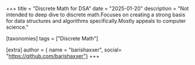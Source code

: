 +++
title = "Discrete Math for DSA"
date = "2025-01-20"
description = "Not intended to deep dive to discrete math.Focuses on creating a strong basis for data structures and algorithms specifically.Mostly appeals to computer science."

[taxonomies]
tags = ["Discrete Math"]

[extra]
author = { name = "barishaxxer", social= "https://github.com/barishaxxer"}
+++

<style>

.red{
	color: red;

}

.noticeMePls {
	background: #c31432;  /* fallback for old browsers */
	background: -webkit-linear-gradient(to right, #240b36, #c31432);
	background: linear-gradient(to right, #240b36, #c31432); /* W3C, IE 10+/ Edge, Firefox 16+, Chrome 26+, Opera 12+, Safari 7+ */
 
  border: 3px solid #444;
  padding: 1rem;
  margin: 2rem 0;
}

.noticeMePls::before {
  content: "WARNING";
  background: #CAC531;  /* fallback for old browsers */
background: -webkit-linear-gradient(to right, #F3F9A7, #CAC531);  /* Chrome 10-25, Safari 5.1-6 */
background: linear-gradient(to right, #F3F9A7, #CAC531); /* W3C, IE 10+/ Edge, Firefox 16+, Chrome 26+, Opera 12+, Safari 7+ */

  width: 5rem;
  border-right: 3px solid #444;
  border-bottom: 3px solid #444;
  display: block;
  text-align: center;
  position: relative;
  left: -1rem;
  top: -1rem;
  padding: 2px 10px;
  font-weight: bold;
}




<div class="noticeMePls"> All content has been moved to <a href="https://github.com/barishaxxer/Mathematics-For-Computer-Science">here</a> </div>


